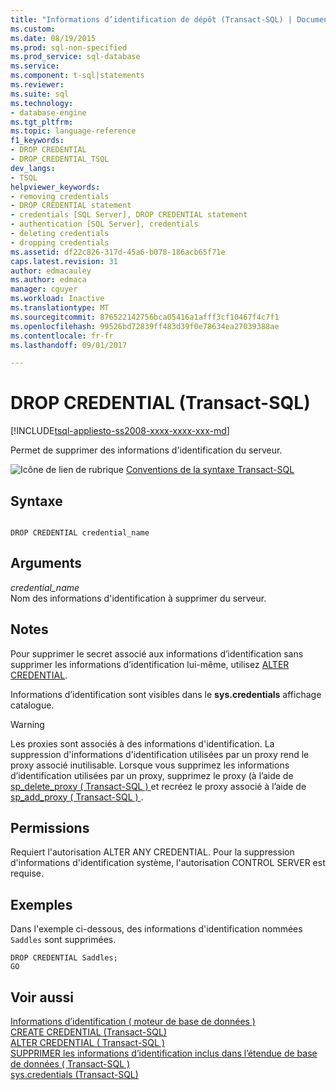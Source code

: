 ```yaml
---
title: "Informations d’identification de dépôt (Transact-SQL) | Documents Microsoft"
ms.custom: 
ms.date: 08/19/2015
ms.prod: sql-non-specified
ms.prod_service: sql-database
ms.service: 
ms.component: t-sql|statements
ms.reviewer: 
ms.suite: sql
ms.technology:
- database-engine
ms.tgt_pltfrm: 
ms.topic: language-reference
f1_keywords:
- DROP CREDENTIAL
- DROP_CREDENTIAL_TSQL
dev_langs:
- TSQL
helpviewer_keywords:
- removing credentials
- DROP CREDENTIAL statement
- credentials [SQL Server], DROP CREDENTIAL statement
- authentication [SQL Server], credentials
- deleting credentials
- dropping credentials
ms.assetid: df22c826-317d-45a6-b078-186acb65f71e
caps.latest.revision: 31
author: edmacauley
ms.author: edmaca
manager: cguyer
ms.workload: Inactive
ms.translationtype: MT
ms.sourcegitcommit: 876522142756bca05416a1afff3cf10467f4c7f1
ms.openlocfilehash: 99526bd72839ff483d39f0e78634ea27039388ae
ms.contentlocale: fr-fr
ms.lasthandoff: 09/01/2017

---
```

# <a name="drop-credential-transact-sql"></a>DROP CREDENTIAL (Transact-SQL)
[!INCLUDE[tsql-appliesto-ss2008-xxxx-xxxx-xxx-md](../../includes/tsql-appliesto-ss2008-xxxx-xxxx-xxx-md.md)]

  Permet de supprimer des informations d'identification du serveur.  
  
 ![Icône de lien de rubrique](../../database-engine/configure-windows/media/topic-link.gif "Icône lien de rubrique") [Conventions de la syntaxe Transact-SQL](../../t-sql/language-elements/transact-sql-syntax-conventions-transact-sql.md)  
  
## <a name="syntax"></a>Syntaxe  
  
```  
  
DROP CREDENTIAL credential_name  
```  
  
## <a name="arguments"></a>Arguments  
 *credential_name*  
 Nom des informations d'identification à supprimer du serveur.  
  
## <a name="remarks"></a>Notes  
 Pour supprimer le secret associé aux informations d’identification sans supprimer les informations d’identification lui-même, utilisez [ALTER CREDENTIAL](../../t-sql/statements/alter-credential-transact-sql.md).  
  
 Informations d’identification sont visibles dans le **sys.credentials** affichage catalogue.  
  
> [!WARNING]  
>  Les proxies sont associés à des informations d'identification. La suppression d'informations d'identification utilisées par un proxy rend le proxy associé inutilisable. Lorsque vous supprimez les informations d’identification utilisées par un proxy, supprimez le proxy (à l’aide de [sp_delete_proxy &#40; Transact-SQL &#41; ](../../relational-databases/system-stored-procedures/sp-delete-proxy-transact-sql.md) et recréez le proxy associé à l’aide de [sp_add_proxy &#40; Transact-SQL &#41; ](../../relational-databases/system-stored-procedures/sp-add-proxy-transact-sql.md).  
  
## <a name="permissions"></a>Permissions  
 Requiert l'autorisation ALTER ANY CREDENTIAL. Pour la suppression d'informations d'identification système, l'autorisation CONTROL SERVER est requise.  
  
## <a name="examples"></a>Exemples  
 Dans l'exemple ci-dessous, des informations d'identification nommées `Saddles` sont supprimées.  
  
```  
DROP CREDENTIAL Saddles;  
GO  
```  
  
## <a name="see-also"></a>Voir aussi  
 [Informations d’identification &#40; moteur de base de données &#41;](../../relational-databases/security/authentication-access/credentials-database-engine.md)   
 [CREATE CREDENTIAL &#40;Transact-SQL&#41;](../../t-sql/statements/create-credential-transact-sql.md)   
 [ALTER CREDENTIAL &#40; Transact-SQL &#41;](../../t-sql/statements/alter-credential-transact-sql.md)   
 [SUPPRIMER les informations d’identification inclus dans l’étendue de base de données &#40; Transact-SQL &#41;](../../t-sql/statements/drop-database-scoped-credential-transact-sql.md)   
 [sys.credentials &#40;Transact-SQL&#41;](../../relational-databases/system-catalog-views/sys-credentials-transact-sql.md)  
  
  


